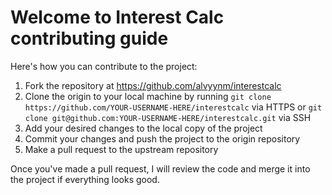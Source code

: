 # Welcome to Interest Calc contributing guide

Here's how you can contribute to the project:

1. Fork the repository at https://github.com/alvyynm/interestcalc
2. Clone the origin to your local machine by running `git clone https://github.com/YOUR-USERNAME-HERE/interestcalc` via HTTPS or `git clone git@github.com:YOUR-USERNAME-HERE/interestcalc.git` via SSH
3. Add your desired changes to the local copy of the project
4. Commit your changes and push the project to the origin repository
5. Make a pull request to the upstream repository

Once you've made a pull request, I will review the code and merge it into the project if everything looks good.
